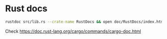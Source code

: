 # Rust docs

```sh
rustdoc src/lib.rs --crate-name RustDocs && open doc/RustDocs/index.html && cargo watch -s 'rustdoc src/lib.rs --crate-name RustDocs && rustdoc --test src/lib.rs'
```

Check https://doc.rust-lang.org/cargo/commands/cargo-doc.html
